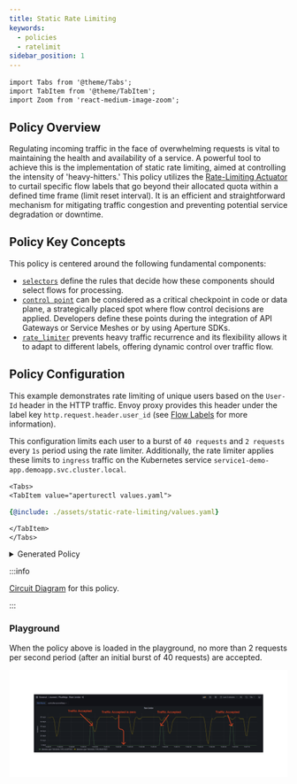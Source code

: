 ```yaml
---
title: Static Rate Limiting
keywords:
  - policies
  - ratelimit
sidebar_position: 1
---
```


```mdx-code-block
import Tabs from '@theme/Tabs';
import TabItem from '@theme/TabItem';
import Zoom from 'react-medium-image-zoom';
```

## Policy Overview

Regulating incoming traffic in the face of overwhelming requests is vital to
maintaining the health and availability of a service. A powerful tool to achieve
this is the implementation of static rate limiting, aimed at controlling the
intensity of 'heavy-hitters.' This policy utilizes the
[Rate-Limiting Actuator](/concepts/flow-control/components/rate-limiter.md) to
curtail specific flow labels that go beyond their allocated quota within a
defined time frame (limit reset interval). It is an efficient and
straightforward mechanism for mitigating traffic congestion and preventing
potential service degradation or downtime.

## Policy Key Concepts

This policy is centered around the following fundamental components:

- [`selectors`](../../concepts/flow-control/selector.md) define the rules that
  decide how these components should select flows for processing.
- [`control point`](../../concepts/flow-control/selector.md) can be considered
  as a critical checkpoint in code or data plane, a strategically placed spot
  where flow control decisions are applied. Developers define these points
  during the integration of API Gateways or Service Meshes or by using Aperture
  SDKs.
- [`rate_limiter`](../../concepts/flow-control/components/rate-limiter.md)
  prevents heavy traffic recurrence and its flexibility allows it to adapt to
  different labels, offering dynamic control over traffic flow.

## Policy Configuration

This example demonstrates rate limiting of unique users based on the `User-Id`
header in the HTTP traffic. Envoy proxy provides this header under the label key
`http.request.header.user_id` (see
[Flow Labels](/concepts/flow-control/flow-label.md) for more information).

This configuration limits each user to a burst of `40 requests` and `2 requests`
every `1s` period using the rate limiter. Additionally, the rate limiter applies
these limits to `ingress` traffic on the Kubernetes service
`service1-demo-app.demoapp.svc.cluster.local`.

```mdx-code-block
<Tabs>
<TabItem value="aperturectl values.yaml">
```

```yaml
{@include: ./assets/static-rate-limiting/values.yaml}
```

```mdx-code-block
</TabItem>
</Tabs>

```

<details><summary>Generated Policy</summary>
<p>

```yaml
{@include: ./assets/static-rate-limiting/static-rate-limiting.yaml}
```

</p>
</details>

:::info

[Circuit Diagram](./assets/static-rate-limiting/static-rate-limiting.mmd.svg)
for this policy.

:::

### Playground

When the policy above is loaded in the playground, no more than 2 requests per
second period (after an initial burst of 40 requests) are accepted.

<Zoom>

![Static Rate Limiting](./assets/static-rate-limiting/static-rate-limiting-02.png)

</Zoom>
